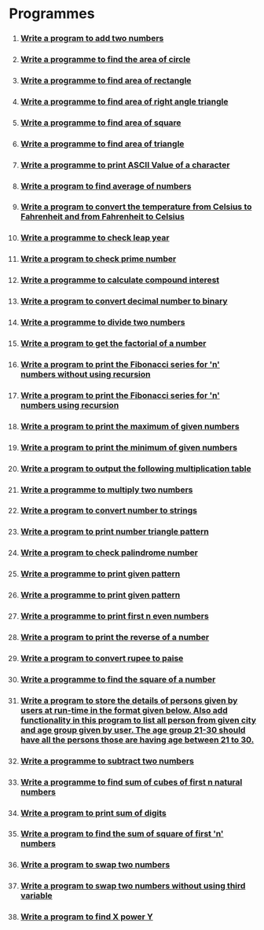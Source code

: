 # Programmes

1. ### [Write a program to add two numbers](./add-two-numbers/)
2. ### [Write a programme to find the area of circle](./area-of-circle/)
3. ### [Write a programme to find area of rectangle](./area-of-rectangle/)
4. ### [Write a programme to find area of right angle triangle](area-of-right-angle-triangle)
5. ### [Write a programme to find area of square](./area-of-square/)
6. ### [Write a programme to find area of triangle](./area-of-triangle/)
7. ### [Write a programme to print ASCII Value of a character](./ascii-value/)
8. ### [Write a program to find average of numbers](./average-of-numbers/)
9. ### [Write a program to convert the temperature from Celsius to Fahrenheit and from Fahrenheit to Celsius](./celsius-to-fahrenheit/)
10. ### [Write a programme to check leap year](./check-leap-year/)
11. ### [Write a program to check prime number](./check-prime-number/)
12. ### [Write a programme to calculate compound interest](./compound-interest-calculator/)
13. ### [Write a program to convert decimal number to binary](./decimal-to-binary/)
14. ### [Write a programme to divide two numbers](./divide-two-numbers/)
15. ### [Write a program to get the factorial of a number](./factorial/)
16. ### [Write a program to print the Fibonacci series for 'n' numbers without using recursion](./fibonaci-series-without-using-recursion/)
17. ### [Write a program to print the Fibonacci series for 'n' numbers using recursion](./fibonnaci-series-using-recursion/)
18. ### [Write a program to print the maximum of given numbers](./maximum-of-numbers/)
19. ### [Write a program to print the minimum of given numbers](./minimum-of-numbers/)
20. ### [Write a program to output the following multiplication table](./multiplication-table/)
21. ### [Write a programme to multiply two numbers](./multiply-two-numbers/)
22. ### [Write a program to convert number to strings](./number-to-string/)
23. ### [Write a program to print number triangle pattern](./number-triangle-pattern/)
24. ### [Write a program to check palindrome number](./palindrome-number/)
25. ### [Write a programme to print given pattern](./pattern-1/)
26. ### [Write a programme to print given pattern](./pattern-2/)
27. ### [Write a programme to print first n even numbers](print-even-numbers/index.md)
28. ### [Write a program to print the reverse of a number](./reverse-of-a-number/)
29. ### [Write a program to convert rupee to paise](./rupee-to-paise/)
30. ### [Write a programme to find the square of a number](./square-of-number/)
31. ### [Write a program to store the details of persons given by users at run-time in the format given below. Also add functionality in this program to list all person from given city and age group given by user. The age group 21-30 should have all the persons those are having age between 21 to 30.](./store-the-details-of-persons/)
32. ### [Write a programme to subtract two numbers](./subtract-two-numbers/)
33. ### [Write a programme to find sum of cubes of first n natural numbers](./sum-of-cubes/)
34. ### [Write a program to print sum of digits](./sum-of-digits/)
35. ### [Write a program to find the sum of square of first 'n' numbers](./sum-of-square/)
36. ### [Write a program to swap two numbers](./swap-two-numbers/)
37. ### [Write a program to swap two numbers without using third variable](./swap-two-numbers-without-using-third-varible/)
38. ### [Write a program to find X power Y](x-power-y/index.md)
